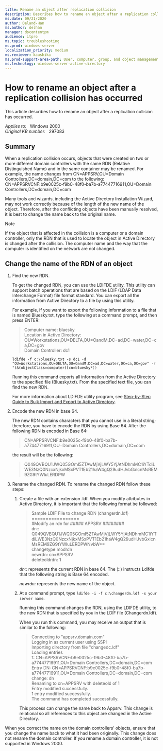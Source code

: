 ```yaml
---
title: Rename an object after replication collision
description: Describes how to rename an object after a replication collision has occurred.
ms.date: 09/21/2020
author: Deland-Han 
ms.author: delhan
manager: dscontentpm
audience: itpro
ms.topic: troubleshooting
ms.prod: windows-server
localization_priority: medium
ms.reviewer: kaushika
ms.prod-support-area-path: User, computer, group, and object management
ms.technology: windows-server-active-directory
---
```

# How to rename an object after a replication collision has occurred

This article describes how to rename an object after a replication collision has occurred.

_Applies to:_ &nbsp; Windows 2000  
_Original KB number:_ &nbsp; 297083

## Summary

When a replication collision occurs, objects that were created on two or more different domain controllers with the same RDN (Relative Distinguished Name) and in the same container may be renamed. For example, the name changes from CN=APPSRV,OU=Domain Controllers,DC=domain,DC=com to the following:  
CN=APPSRVCNF:b9e0025c-f9b0-48f0-ba7b-a77447716911,OU=Domain Controllers,DC=domain,DC=com

Many tools and wizards, including the Active Directory Installation Wizard, may not work correctly because of the length of the new name of the object. Therefore, after the conflicting objects have been manually resolved, it is best to change the name back to the original name.

> [!NOTE]
> If the object that is affected in the collision is a computer or a domain controller, only the RDN that is used to locate the object in Active Directory is changed after the collision. The computer name and the way that the computer is identified on the network are not changed.

## Change the name of the RDN of an object

1. Find the new RDN.

   To get the changed RDN, you can use the LDIFDE utility. This utility can support batch operations that are based on the LDIF (LDAP Data Interchange Format) file format standard. You can export all the information from Active Directory to a file by using this utility.

   For example, if you want to export the following information to a file that is named Bluesky.txt, type the following at a command prompt, and then press ENTER:

   > Computer name: bluesky  
   > Location in Active Directory: OU=Workstations,OU=DELTA,OU=OandM,DC=ad,DC=water,DC=ca,DC=gov  
   > Domain Controller: dc1

   ```console
   ldifde -f c:\bluesky.txt -s dc1 -d  
   "OU=Workstations,OU=DELTA,OU=OandM,DC=ad,DC=water,DC=ca,DC=gov" -r  
   "(&(objectClass=computer)(cn=bluesky*))
   ```

   Running this command exports all information from the Active Directory to the specified file (Bluesky.txt). From the specified text file, you can find the new RDN.

   For more information about LDIFDE utility program, see [Step-by-Step Guide to Bulk Import and Export to Active Directory](/previous-versions/windows/it-pro/windows-2000-server/bb727091(v=technet.10)).

2. Encode the new RDN in base 64.

   The new RDN contains characters that you cannot use in a literal string; therefore, you have to encode the RDN by using Base 64. After the following RDN is encoded in Base 64:

   > CN=APPSRVCNF:b9e0025c-f9b0-48f0-ba7b-a77447716911,OU=Domain Controllers,DC=domain,DC=com

   the result will be the following:

   > Q049QVBQU1JWQ05GOmI5ZTAwMjVjLWY5YjAtNDhmMC1iYTdiLWE3NzQ0NzcxNjkxMSxPVT1Eb21haW4gQ29udHJvbGxlcnMsREM9ZG9tYWluLERDPW

3. Rename the changed RDN. To rename the changed RDN follow these steps:

   1. Create a file with an extension .ldf. When you modify attributes in Active Directory, it is important that the following format be followed:

      > Sample LDIF File to change RDN (changerdn.ldf)  
      \=================  
      #Modify an rdn for ##### APPSRV ########  
      dn::   Q049QVBQU1JWQ05GOmI5ZTAwMjVjLWY5YjAtNDhmMC1iYTdiLWE3NzQ0NzcxNjkxMSxPVT1Eb21haW4gQ29udHJvbGxlcnMsREM9ZG9tYWluLERDPWNvbW==  
      changetype:modrdn  
      newrdn: cn=APPSRV  
      deleteoldrdn: 1

      *dn::* represents the current RDN in base 64. The (::) instructs Ldifde that the following string is Base 64 encoded.

      *newrdn:* represents the new name of the object.

   2. At a command prompt, type `ldifde -i -f c:\changerdn.ldf -s your server name`.

      Running this command changes the RDN, using the LDIFDE utility, to the new RDN that is specified by you in the LDIF file (Changerdn.ldf).

      When you run this command, you may receive an output that is similar to the following:

      > Connecting to "appsrv.domain.com"  
      Logging in as current user using SSPI  
      Importing directory from file "changedc.ldf"  
      Loading entries  
      1:   CN=APPSRVCNF:b9e0025c-f9b0-48f0-ba7b-a77447716911,OU=Domain Controllers,DC=domain,DC=com  
      Entry DN:   CN=APPSRVCNF:b9e0025c-f9b0-48f0-ba7b-a77447716911,OU=Domain Controllers,DC=domain,DC=com
      change: dn  
      Renaming to cn=APPSRV with deleteold of 1  
      Entry modified successfully.  
      1 entry modified successfully.  
      The command has completed successfully.

      This process can change the name back to Appsrv. This change is relational so all references to this object are changed in the Active Directory.

When you correct the name on the domain controllers' objects, ensure that you change the name back to what it had been originally. This change does not rename the domain controller. If you rename a domain controller, it is not supported in Windows 2000.
